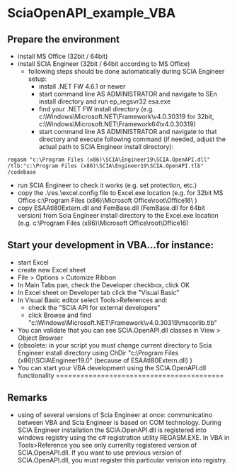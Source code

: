 # SciaOpenAPI_example_VBA
## Prepare the environment
* install MS Office (32bit / 64bit)
* install SCIA Engineer (32bit / 64bit according to MS Office)
    * following steps should be done automatically during SCIA Engineer setup:
        * install .NET FW 4.6.1 or newer
        * start command line AS ADMINISTRATOR and navigate to SEn install directory and run ep_regsvr32 esa.exe
        * find your .NET FW install directory (e.g. c:\Windows\Microsoft.NET\Framework\v4.0.30319 for 32bit, c:\Windows\Microsoft.NET\Framework64\v4.0.30319) 
        * start command line AS ADMINISTRATOR and navigate to that directory and execute following command (if needed, adjust the actual path to SCIA Engineer install directory):
```
regasm "c:\Program Files (x86)\SCIA\Engineer19\SCIA.OpenAPI.dll" /tlb:"c:\Program Files (x86)\SCIA\Engineer19\SCIA.OpenAPI.tlb" /codebase
```
* run SCIA Engineer to check it works (e.g. set protection, etc.)
* copy the .\res.\excel.config file to Excel.exe location (e.g. for 32bit MS Office c:\Program Files (x86)\Microsoft Office\root\Office16\ )
* copy ESAAtl80Extern.dll and FemBase.dll (FemBase.dll for 64bit version) from Scia Engineer install directory to the Excel.exe location (e.g. c:\Program Files (x86)\Microsoft Office\root\Office16\)


## Start your development in VBA...for instance:
* start Excel
* create new Excel sheet
* File > Options > Cutomize Ribbon
* In Main Tabs pan, check the Developer checkbox, click OK
* In Excel sheet on Developer tab click the "Visual Basic"
* In Visual Basic editor select Tools>References and:
   * check the "SCIA API for external developers"
	* click Browse and find "c:\Windows\Microsoft.NET\Framework\v4.0.30319\mscorlib.tlb"
* You can validate that you can see SCIA.OpenAPI.dll classes in View > Object Browser
* (obsolete: in your script you must change current directory to Scia Engineer install directory using ChDir "c:\Program Files (x86)\SCIA\Engineer19.0\" (because of ESAAtl80Extern.dll) )
* You can start your VBA development using the SCIA.OpenAPI.dll functionality
=========================================

## Remarks
* using of several versions of Scia Engineer at once: communicatino between VBA and Scia Engineer is based on COM technology. During SCIA Engineer installation the SCIA.OpenAPI.dll is registered into windows registry using the c# registration utility REGASM.EXE. In VBA in Tools>Reference you see only currenlty registered version of SCIA.OpenAPI.dll. If you want to use previous version of SCIA.OpenAPI.dll, you must register this particular verision into registry.